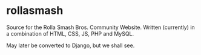 # rollasmash
Source for the Rolla Smash Bros. Community Website.
Written (currently) in a combination of HTML, CSS, JS, PHP and MySQL.

May later be converted to Django, but we shall see.
